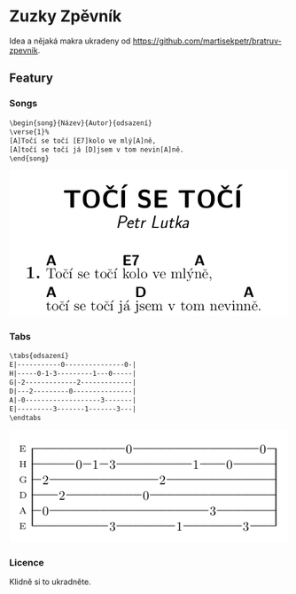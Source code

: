 # Zuzky Zpěvník
Idea a nějaká makra ukradeny od https://github.com/martisekpetr/bratruv-zpevnik.

## Featury

### Songs
```
\begin{song}{Název}{Autor}{odsazení}
\verse{1}%
[A]Točí se točí [E7]kolo ve mlý[A]ně,
[A]točí se točí já [D]jsem v tom nevin[A]ně.
\end{song}
```
<img src="https://raw.githubusercontent.com/ZuzkaU/zpevnik/master/.readme-song.png">

### Tabs
```
\tabs{odsazení}
E|-----------0---------------0-|
H|-----0-1-3---------1---0-----|
G|-2-------------2-------------|
D|---2---------0---------------|
A|-0-------------------3-------|
E|---------3-------1-------3---|
\endtabs
```
<img src="https://raw.githubusercontent.com/ZuzkaU/zpevnik/master/.readme-tabs.png">

### Licence

Klidně si to ukradněte.
